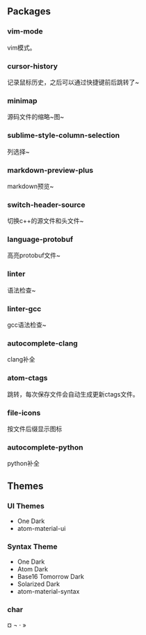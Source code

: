 ## Packages

### vim-mode

vim模式。

### cursor-history

记录鼠标历史，之后可以通过快捷键前后跳转了~

### minimap

源码文件的缩略~图~

### sublime-style-column-selection

列选择~

### markdown-preview-plus

markdown预览~

### switch-header-source

切换c++的源文件和头文件~

### language-protobuf

高亮protobuf文件~

### linter

语法检查~

### linter-gcc

gcc语法检查~

### autocomplete-clang

clang补全

### atom-ctags

跳转，每次保存文件会自动生成更新ctags文件。

<!-- ### linter-php

php语法检查~

### atom-autocomplete-php

php补全~ -->

### file-icons

按文件后缀显示图标

### autocomplete-python

python补全

## Themes

### UI Themes

* One Dark
* atom-material-ui

### Syntax Theme

* One Dark
* Atom Dark
* Base16 Tomorrow Dark
* Solarized Dark
* atom-material-syntax

### char

¤ ¬ · »
